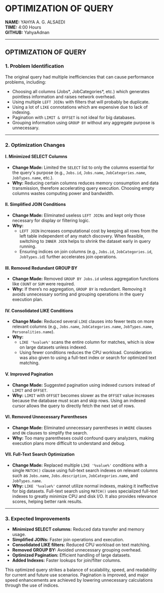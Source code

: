# OPTIMIZATION OF QUERY

**NAME:** YAHYA A. G. ALSAEDI  
**TIME:** 4:00 Hours  
**GITHUB:** YahyaAdnan  

---

## OPTIMIZATION OF QUERY

### 1. Problem Identification

The original query had multiple inefficiencies that can cause performance problems, including:

- Choosing all columns (Jobs*, JobCategories*, etc.) which generates pointless information and raises network overhead.
- Using multiple `LEFT JOINs` with filters that will probably be duplicate.
- Using a lot of `LIKE` connotations which are expensive due to lack of indexing.
- Pagination with `LIMIT & OFFSET` is not ideal for big databases.
- Grouping information using `GROUP BY` without any aggregate purpose is unnecessary.

---

### 2. Optimization Changes

#### I. Minimized SELECT Columns

- **Change Made:** Limited the `SELECT` list to only the columns essential for the query's purpose (e.g., `Jobs.id`, `Jobs.name`, `JobCategories.name`, `JobTypes.name`, etc.).
- **Why:** Reducing certain columns reduces memory consumption and data transmission, therefore accelerating query execution. Choosing empty columns wastes computing power and bandwidth.

#### II. Simplified JOIN Conditions

- **Change Made:** Eliminated useless `LEFT JOINs` and kept only those necessary for display or filtering logic.
- **Why:**
  - `LEFT JOIN` increases computational cost by keeping all rows from the left table independent of any match discovery. When feasible, switching to `INNER JOIN` helps to shrink the dataset early in query running.
  - Ensuring indices on join columns (e.g., `Jobs.id`, `JobCategories.id`, `JobTypes.id`) further accelerates join operations.

#### III. Removed Redundant GROUP BY

- **Change Made:** Removed `GROUP BY Jobs.id` unless aggregation functions like `COUNT` or `SUM` were required.
- **Why:** If there’s no aggregation, `GROUP BY` is redundant. Removing it avoids unnecessary sorting and grouping operations in the query execution plan.

#### IV. Consolidated LIKE Conditions

- **Change Made:** Reduced several `LIKE` clauses into fewer tests on more relevant columns (e.g., `Jobs.name`, `JobCategories.name`, `JobTypes.name`, `Personalities.name`).
- **Why:**
  - `LIKE '%value%'` scans the entire column for matches, which is slow on large datasets unless indexed.
  - Using fewer conditions reduces the CPU workload. Consideration was also given to using a full-text index or search for optimized text matching.

#### V. Improved Pagination

- **Change Made:** Suggested pagination using indexed cursors instead of `LIMIT` and `OFFSET`.
- **Why:** `LIMIT` with `OFFSET` becomes slower as the `OFFSET` value increases because the database must scan and skip rows. Using an indexed cursor allows the query to directly fetch the next set of rows.

#### VI. Removed Unnecessary Parentheses

- **Change Made:** Eliminated unnecessary parentheses in `WHERE` clauses and `ON` clauses to simplify the search.
- **Why:** Too many parentheses could confound query analyzers, making execution plans more difficult to understand and debug.

#### VII. Full-Text Search Optimization

- **Change Made:** Replaced multiple `LIKE '%value%'` conditions with a single `MATCH()` clause using full-text search indexes on relevant columns such as `Jobs.name`, `Jobs.description`, `JobCategories.name`, and `JobTypes.name`.
- **Why:** `LIKE '%value%'` cannot utilize normal indexes, making it ineffective for big datasets. Full-text search using `MATCH()` uses specialized full-text indexes to greatly minimize CPU and disk I/O. It also provides relevance scores, helping better rank results.

---

### 3. Expected Improvements

- **Minimized SELECT columns:** Reduced data transfer and memory usage.
- **Simplified JOINs:** Faster join operations and execution.
- **Consolidated LIKE filters:** Reduced CPU workload on text matching.
- **Removed GROUP BY:** Avoided unnecessary grouping overhead.
- **Optimized Pagination:** Efficient handling of large datasets.
- **Added Indexes:** Faster lookups for join/filter columns.

This optimized query strikes a balance of scalability, speed, and readability for current and future use scenarios. Pagination is improved, and major speed enhancements are achieved by lowering unnecessary calculations through the use of indices.
